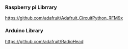 ### Raspberry pi Librrary
https://github.com/adafruit/Adafruit_CircuitPython_RFM9x

### Arduino Library
https://github.com/adafruit/RadioHead
